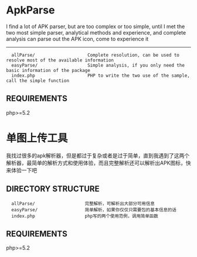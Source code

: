 ApkParse
============================

I find a lot of APK parser, but are too complex or too simple, until I met the two most simple parser, analytical methods and experience, and complete analysis can parse out the APK icon, come to experience it

-------------------
	
      allParse/                    Complete resolution, can be used to resolve most of the available information
      easyParse/                   Simple analysis, if you only need the basic information of the package
      index.php             	   PHP to write the two use of the sample, call the simple function

REQUIREMENTS
------------

php>=5.2

单图上传工具
============================

我找过很多的apk解析器，但是都过于复杂或者是过于简单，直到我遇到了这两个解析器，最简单的解析方式和使用体验，而且完整解析还可以解析出APK图标，快来体验一下吧

DIRECTORY STRUCTURE
-------------------

      allParse/                   完整解析，可解析出大部分可用信息
      easyParse/                  简单解析，如果你仅仅只需要包的基本信息的话
      index.php             	  php写的两个使用范例，调用简单函数


REQUIREMENTS
------------

php>=5.2

